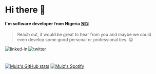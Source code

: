 # Hi there 👋
#### I'm software developer from Nigeria 🇳🇬

 > Reach out, it would be great to hear from you and maybe we could even develop some good personal or professional ties. 😊

 [<img align="left" alt="linked-in" src="https://img.shields.io/badge/linkedin-%230077B5.svg?&style=for-the-badge&logo=linkedin&logoColor=white" />](www.linkedin.com/in/muiz-ogundiran-27a0aa204)[<img align="left" alt="twitter" src="https://img.shields.io/badge/twitter-%231DA1F2.svg?&style=for-the-badge&logo=twitter&logoColor=white" />](https://twitter.com/muizgundiran)
<br />
#

[![Muiz's GitHub stats](https://github-readme-stats.vercel.app/api?username=muizogundiran&count_private=true&show_icons=true&theme=highcontrast&hide_rank=false&hide_border=true)](https://github.com/anuraghazra/github-readme-stats) 
[![Muiz's Spotify](https://spotify-github-profile.vercel.app/api/view.svg?uid=a56oe5ptg7bzx7nq12fyolbni&cover_image=true&theme=novatorem&bar_color=C2CB12&bar_color_cover=false)](https://spotify-github-profile.vercel.app/api/view.svg?uid=a56oe5ptg7bzx7nq12fyolbni&redirect=true) 

